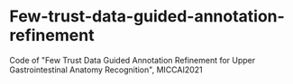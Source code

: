 # Few-trust-data-guided-annotation-refinement
Code of "Few Trust Data Guided Annotation Refinement for Upper Gastrointestinal Anatomy Recognition", MICCAI2021
